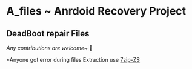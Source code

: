 # A_files ~  Anrdoid Recovery Project 

## DeadBoot repair Files

*Any contributions are welcome~* 🎉

*Anyone got error during files Extraction use [7zip-ZS]([https://github.com/rejetto/hfs2/releases](https://github.com/mcmilk/7-Zip-zstd/releases/tag/v22.01-v1.5.5-R3)https://github.com/mcmilk/7-Zip-zstd/releases/tag/v22.01-v1.5.5-R3)
